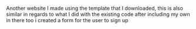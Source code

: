 Another website I made using the template that I downloaded, this is also similar in regards to what I did with the existing code after including my own in there too i created a form for the user to sign up 
